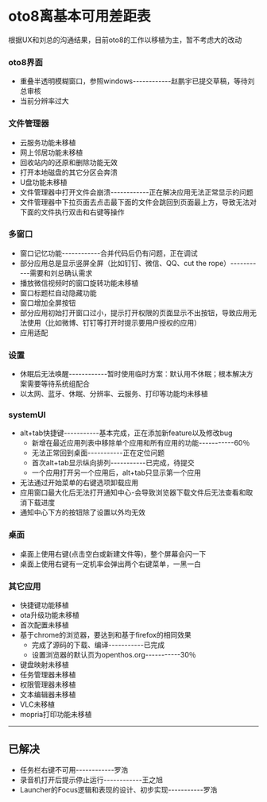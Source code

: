# oto8离基本可用差距表

根据UX和刘总的沟通结果，目前oto8的工作以移植为主，暂不考虑大的改动

### oto8界面
- 重叠半透明模糊窗口，参照windows------------赵鹏宇已提交草稿，等待刘总审核
- 当前分辨率过大

### 文件管理器
- 云服务功能未移植  
- 网上邻居功能未移植  
- 回收站内的还原和删除功能无效
- 打开本地磁盘的其它分区会奔溃
- U盘功能未移植  
- 文件管理器中打开文件会崩溃------------正在解决应用无法正常显示的问题
- 文件管理器中下拉页面去点击最下面的文件会跳回到页面最上方，导致无法对下面的文件执行双击和右键等操作  

### 多窗口
- 窗口记忆功能------------合并代码后仍有问题，正在调试
- 部分应用总是显示竖屏全屏（比如钉钉、微信、QQ、cut the rope）-----------需要和刘总确认需求
- 播放微信视频时的窗口旋转功能未移植  
- 窗口标题栏自动隐藏功能  
- 窗口增加全屏按钮  
- 部分应用初始打开窗口过小，提示打开权限的页面显示不出按钮，导致应用无法使用（比如微博、钉钉等打开时提示要用户授权的应用）  
- 应用适配

### 设置
- 休眠后无法唤醒------------暂时使用临时方案：默认用不休眠；根本解决方案需要等待系统组配合
- 以太网、蓝牙、休眠、分辨率、云服务、打印等功能均未移植  

### systemUI
- alt+tab快捷键-----------基本完成，正在添加新feature以及修改bug
   - 新增在最近应用列表中移除单个应用和所有应用的功能-----------60％
   - 无法正常回到桌面-----------正在定位问题
   - 首次alt+tab显示纵向排列-----------已完成，待提交
   - 一个应用打开另一个应用后，alt+tab只显示第一个应用
- 无法通过开始菜单的右键选项卸载应用
- 应用窗口最大化后无法打开通知中心-会导致浏览器下载文件后无法查看和取消下载进度  
- 通知中心下方的按钮除了设置以外均无效  

### 桌面
- 桌面上使用右键(点击空白或新建文件等)，整个屏幕会闪一下  
- 桌面上使用右键有一定机率会弹出两个右键菜单，一黑一白

### 其它应用
- 快捷键功能移植  
- ota升级功能未移植  
- 首次配置未移植  
- 基于chrome的浏览器，要达到和基于firefox的相同效果
   - 完成了源码的下载、编译-----------已完成
   - 设置浏览器的默认页为openthos.org-----------30％
- 键盘映射未移植  
- 任务管理器未移植  
- 权限管理器未移植  
- 文本编辑器未移植  
- VLC未移植
- mopria打印功能未移植  

***

## 已解决
- 任务栏右键不可用------------罗浩
- 录音机打开后提示停止运行------------王之旭
- Launcher的Focus逻辑和表现的设计、初步实现-----------罗浩
